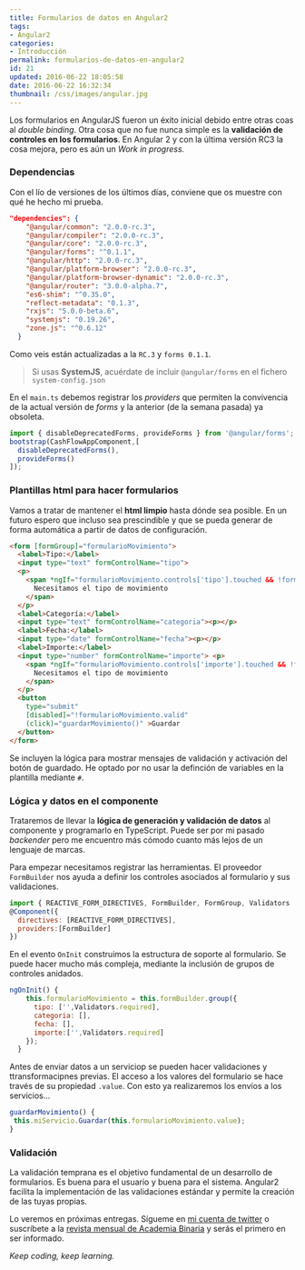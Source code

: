 ```yaml
---
title: Formularios de datos en Angular2
tags:  
- Angular2
categories:
- Introducción 
permalink: formularios-de-datos-en-angular2
id: 21
updated: 2016-06-22 18:05:58
date: 2016-06-22 16:32:34
thumbnail: /css/images/angular.jpg
---
```


Los formularios en AngularJS fueron un éxito inicial debido entre otras coas al *double binding*. Otra cosa que no fue nunca simple es la **validación de controles en los formularios**. En Angular 2 y con la última versión RC3 la cosa mejora, pero es aún un *Work in progress.*
  
<!-- more -->

### Dependencias
Con el lío de versiones de los últimos días, conviene que os muestre con qué he hecho mi prueba.
```json
"dependencies": {
    "@angular/common": "2.0.0-rc.3",
    "@angular/compiler": "2.0.0-rc.3",
    "@angular/core": "2.0.0-rc.3",
    "@angular/forms": "^0.1.1",
    "@angular/http": "2.0.0-rc.3",
    "@angular/platform-browser": "2.0.0-rc.3",
    "@angular/platform-browser-dynamic": "2.0.0-rc.3",
    "@angular/router": "3.0.0-alpha.7",
    "es6-shim": "^0.35.0",
    "reflect-metadata": "0.1.3",
    "rxjs": "5.0.0-beta.6",
    "systemjs": "0.19.26",
    "zone.js": "^0.6.12"
  }
```

Como veis están actualizadas a la `RC.3` y `forms 0.1.1`.
> Si usas **SystemJS**, acuérdate de incluir `@angular/forms` en el fichero `system-config.json`

En el `main.ts` debemos registrar los *providers* que permiten la convivencia de la actual versión de *forms* y la anterior (de la semana pasada) ya obsoleta.

```javascript
import { disableDeprecatedForms, provideForms } from '@angular/forms';
bootstrap(CashFlowAppComponent,[
  disableDeprecatedForms(),
  provideForms()
]);
```

### Plantillas html para hacer formularios
Vamos a tratar de mantener el **html limpio** hasta dónde sea posible. En un futuro espero que incluso sea prescindible y que se pueda generar de forma automática a partir de datos de configuración.
```html
<form [formGroup]="formularioMovimiento">
  <label>Tipo:</label>
  <input type="text" formControlName="tipo">
  <p>
    <span *ngIf="formularioMovimiento.controls['tipo'].touched && !formularioMovimiento.controls['tipo'].valid">
      Necesitamos el tipo de movimiento
    </span>
  </p>
  <label>Categoría:</label>
  <input type="text" formControlName="categoria"><p></p>
  <label>Fecha:</label>
  <input type="date" formControlName="fecha"><p></p>
  <label>Importe:</label>
  <input type="number" formControlName="importe"> <p>
    <span *ngIf="formularioMovimiento.controls['importe'].touched && !formularioMovimiento.controls['importe'].valid">
      Necesitamos el tipo de movimiento
    </span>
  </p>
  <button 
    type="submit" 
    [disabled]="!formularioMovimiento.valid"
    (click)="guardarMovimiento()" >Guardar
  </button>
</form>
```

Se incluyen la lógica para mostrar mensajes de validación y activación del botón de guardado. He optado por no usar la definción de variables en la plantilla mediante `#`.

### Lógica y datos en el componente
Trataremos de llevar la **lógica de generación y validación de datos** al componente y programarlo en TypeScript. Puede ser por mi pasado *backender* pero me encuentro más cómodo cuanto más lejos de un lenguaje de marcas.
 
Para empezar necesitamos registrar las herramientas. El proveedor `FormBuilder` nos ayuda a definir los controles asociados al formulario y sus validaciones.

```javascript
import { REACTIVE_FORM_DIRECTIVES, FormBuilder, FormGroup, Validators  } from '@angular/forms';
@Component({
  directives: [REACTIVE_FORM_DIRECTIVES],
  providers:[FormBuilder]
})
```
En el evento `OnInit` construimos la estructura de soporte al formulario. Se puede hacer mucho más compleja, mediante la inclusión de grupos de controles anidados.

```javascript
ngOnInit() {
    this.formularioMovimiento = this.formBuilder.group({
      tipo: ['',Validators.required],
      categoria: [],
      fecha: [],
      importe:['',Validators.required]
    });
  }
```

Antes de enviar datos a un serviciop se pueden hacer validaciones y ttransformacipnes previas. El acceso a los valores del formulario se hace través de su propiedad `.value`. Con esto ya realizaremos los envíos a los servicios...

```javascript
guardarMovimiento() {       
 this.miServicio.Guardar(this.formularioMovimiento.value);
}
```
### Validación
La validación temprana es el objetivo fundamental de un desarrollo de formularios. Es buena para el usuario y buena para el sistema. Angular2 facilita la implementación de las validaciones estándar y permite la creación de las tuyas propias.

Lo veremos en próximas entregas. Sígueme en [mi cuenta de twitter](https://twitter.com/albertobasalo) o suscríbete a la [revista mensual de Academia Binaria](http://academia-binaria.us4.list-manage.com/subscribe?u=c8ad2d2e7d02c26e32ce4cded&amp;id=b67e4d2339) y serás el primero en ser informado.

*Keep coding, keep learning.*
